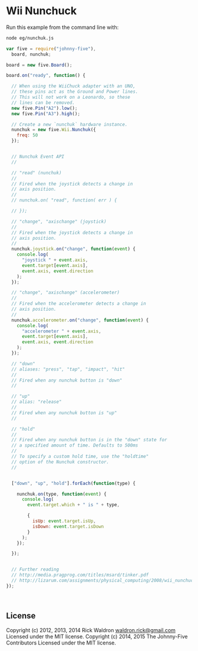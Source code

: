 <!--remove-start-->

# Wii Nunchuck

<!--remove-end-->








Run this example from the command line with:
```bash
node eg/nunchuk.js
```


```javascript
var five = require("johnny-five"),
  board, nunchuk;

board = new five.Board();

board.on("ready", function() {

  // When using the WiiChuck adapter with an UNO,
  // these pins act as the Ground and Power lines.
  // This will not work on a Leonardo, so these
  // lines can be removed.
  new five.Pin("A2").low();
  new five.Pin("A3").high();

  // Create a new `nunchuk` hardware instance.
  nunchuk = new five.Wii.Nunchuk({
    freq: 50
  });


  // Nunchuk Event API
  //

  // "read" (nunchuk)
  //
  // Fired when the joystick detects a change in
  // axis position.
  //
  // nunchuk.on( "read", function( err ) {

  // });

  // "change", "axischange" (joystick)
  //
  // Fired when the joystick detects a change in
  // axis position.
  //
  nunchuk.joystick.on("change", function(event) {
    console.log(
      "joystick " + event.axis,
      event.target[event.axis],
      event.axis, event.direction
    );
  });

  // "change", "axischange" (accelerometer)
  //
  // Fired when the accelerometer detects a change in
  // axis position.
  //
  nunchuk.accelerometer.on("change", function(event) {
    console.log(
      "accelerometer " + event.axis,
      event.target[event.axis],
      event.axis, event.direction
    );
  });

  // "down"
  // aliases: "press", "tap", "impact", "hit"
  //
  // Fired when any nunchuk button is "down"
  //

  // "up"
  // alias: "release"
  //
  // Fired when any nunchuk button is "up"
  //

  // "hold"
  //
  // Fired when any nunchuk button is in the "down" state for
  // a specified amount of time. Defaults to 500ms
  //
  // To specify a custom hold time, use the "holdtime"
  // option of the Nunchuk constructor.
  //


  ["down", "up", "hold"].forEach(function(type) {

    nunchuk.on(type, function(event) {
      console.log(
        event.target.which + " is " + type,

        {
          isUp: event.target.isUp,
          isDown: event.target.isDown
        }
      );
    });

  });


  // Further reading
  // http://media.pragprog.com/titles/msard/tinker.pdf
  // http://lizarum.com/assignments/physical_computing/2008/wii_nunchuck.html
});

```








&nbsp;

<!--remove-start-->

## License
Copyright (c) 2012, 2013, 2014 Rick Waldron <waldron.rick@gmail.com>
Licensed under the MIT license.
Copyright (c) 2014, 2015 The Johnny-Five Contributors
Licensed under the MIT license.

<!--remove-end-->
